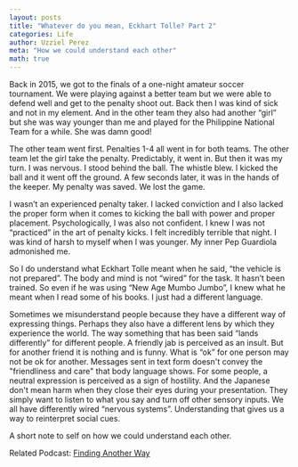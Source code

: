 ```yaml
---
layout: posts
title: "Whatever do you mean, Eckhart Tolle? Part 2"
categories: Life
author: Uzziel Perez
meta: "How we could understand each other"
math: true
---
```

Back in 2015, we got to the finals of a one-night amateur soccer tournament. We were playing against a better team but we were able to defend well and get to the penalty shoot out. Back then I was kind of sick and not in my element. And in the other team they also had another “girl” but she was way younger than me and played for the Philippine National Team for a while. She was damn good!

The other team went first. Penalties 1-4 all went in for both teams. The other team let the girl take the penalty. Predictably, it went in. But then it was my turn. I was nervous. I stood behind the ball. The whistle blew. I kicked the ball and it went off the ground. A few seconds later, it was in the hands of the keeper. My penalty was saved. We lost the game.

I wasn’t an experienced penalty taker. I lacked conviction and I also lacked the proper form when it comes to kicking the ball with power and proper placement. Psychologically, I was also not confident. I knew I was not “practiced” in the art of penalty kicks. I felt incredibly terrible that night. I was kind of harsh to myself when I was younger. My inner Pep Guardiola admonished me.

So I do understand what Eckhart Tolle meant when he said, “the vehicle is not prepared”. The body and mind is not “wired” for the task. It hasn’t been trained. So even if he was using “New Age Mumbo Jumbo”, I knew what he meant when I read some of his books. I just had a different language.

Sometimes we misunderstand people because they have a different way of expressing things. Perhaps they also have a different lens by which they experience the world. The way something that has been said “lands differently” for different people. A friendly jab is perceived as an insult. But for another friend it is nothing and is funny. What is “ok” for one person may not be ok for another.  Messages sent in text form doesn't convey the "friendliness and care" that body language shows. For some people, a neutral expression is perceived as a sign of hostility. And the Japanese don't mean harm when they close their eyes during your presentation. They simply want to listen to what you say and turn off other sensory inputs. We all have differently wired “nervous systems”. Understanding that gives us a way to reinterpret social cues. 

A short note to self on how we could understand each other.

Related Podcast: [Finding Another Way](https://www.npr.org/programs/ted-radio-hour/904356771/finding-another-way?t=1632905501894)
